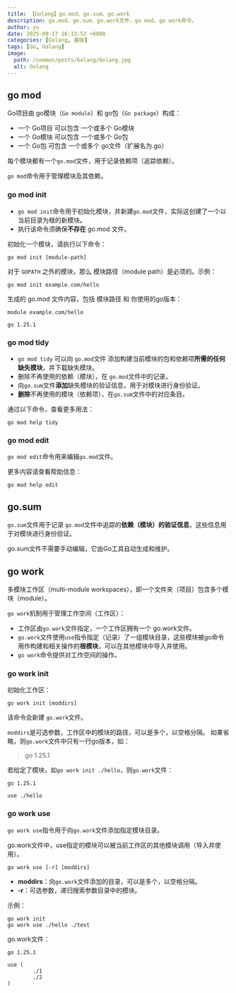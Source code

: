 ```yaml
---
title: 【Golang】go.mod、go.sum、go.work
description: go.mod、go.sum、go.work文件，go mod、go work命令。
author: yu
date: 2025-09-17 16:13:53 +0800
categories: [Golang, 基础]
tags: [Go, Golang]
image:
  path: /common/posts/Golang/Golang.jpg
  alt: Golang
---
```



## go mod

Go项目由 go模块（`Go module`）和 go包（`Go package`）构成：
- 一个 Go项目 可以包含 一个或多个 Go模块
- 一个 Go模块 可以包含 一个或多个 Go包
- 一个 Go包 可包含 一个或多个 go文件（扩展名为.go）

每个模块都有一个`go.mod`文件，用于记录依赖项（追踪依赖）。

`go mod`命令用于管理模块及其依赖。

### go mod init

- `go mod init`命令用于初始化模块，并新建`go.mod`文件，实际这创建了一个以当前目录为根的新模块。
- 执行该命令须确保**不存在** go.mod 文件。

初始化一个模块，请执行以下命令：
```shell
go mod init [module-path]
```
对于 `GOPATH` 之外的模块，那么 模块路径（module path）是必须的。示例：
```shell
go mod init example.com/hello
```
生成的 go.mod 文件内容，包括 模块路径 和 你使用的go版本：
```plaintext
module example.com/hello

go 1.25.1
```


### go mod tidy

- `go mod tidy` 可以向 `go.mod`文件 添加构建当前模块的包和依赖项**所需的任何缺失模块**，并下载缺失模块。
- 删除不再使用的依赖（模块），在 `go.mod`文件中的记录。
- 向`go.sum`文件**添加**缺失模块的验证信息，用于对模块进行身份验证。
- **删除**不再使用的模块（依赖项），在`go.sum`文件中的对应条目。

通过以下命令，查看更多用法：
```shell
go mod help tidy
```

### go mod edit

`go mod edit`命令用来编辑`go.mod`文件。

更多内容请查看帮助信息：
```shell
go mod help edit
```

## go.sum

`go.sum`文件用于记录 `go.mod`文件中追踪的**依赖（模块）的验证信息**，这些信息用于对模块进行身份验证。

go.sum文件不需要手动编辑，它由Go工具自动生成和维护。

## go work

多模块工作区（multi-module workspaces），即一个文件夹（项目）包含多个模块（module）。

`go work`机制用于管理工作空间（工作区）：
- 工作区由`go.work`文件指定，一个工作区拥有一个 go.work文件。
- `go.work`文件使用`use`指令指定（记录）了一组模块目录，这些模块被go命令用作构建和相关操作的**根模块**，可以在其他模块中导入并使用。
- `go work`命令提供对工作空间的操作。


### go work init

初始化工作区：
```shell
go work init [moddirs]
```
该命令会新建 `go.work`文件。

`moddirs`是可选参数，工作区中的模块的路径，可以是多个，以空格分隔。
如果省略，则`go.work`文件中只有一行go版本，如：
>go 1.25.1

若给定了模块，如`go work init ./hello`，则`go.work`文件：
```plaintext
go 1.25.1

use ./hello
```

### go work use

`go work use`指令用于向`go.work`文件添加指定模块目录。

go.work文件中，use指定的模块可以被当前工作区的其他模块调用（导入并使用）。

```shell
go work use [-r] [moddirs]
```
- **moddirs**：向`go.work`文件添加的目录，可以是多个，以空格分隔。
- **-r**：可选参数，递归搜索参数目录中的模块。

示例：
```shell
go work init
go work use ./hello ./test
```
go.work文件：
```plaintext
go 1.25.1

use (
        ./1
        ./2
)
```


